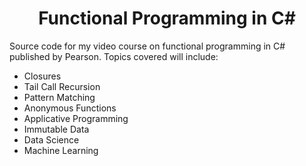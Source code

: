 <h1 align="center">
    Functional Programming in C#
</h1>

Source code for my video course on functional programming in C# published by Pearson.
Topics covered will include:
* Closures
* Tail Call Recursion
* Pattern Matching
* Anonymous Functions
* Applicative Programming
* Immutable Data
* Data Science
* Machine Learning
